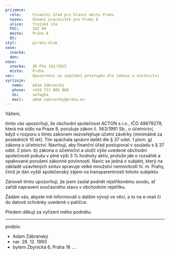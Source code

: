```yaml
---
prijemce: 
  role:     Finanční úřad pro hlavní město Prahu
  nazev:    Územní pracoviště pro Prahu 8
  ulice:    Trojská 13a
  PSC:      182 00
  mesto:    Praha 8
  DS:       
styl:       pirati-klub
vase:
  znacka:   
  den:
nase:
  znacka:   ZK Pha 192/2015
  misto:    Praha
vec:        Upozornění na spáchání přestupku dle zákona o účetnictví
vyrizuje:   
   name:    Adam Zábranský
   phone:   +420 721 006 868
   ds:      xwfwgha
   mail:    adam.zabransky@praha.eu
---
```


Vážení,

tímto vás upozorňuji, že obchodní společnost ACTON s.r.o., IČO 49679279, která má sídlo na Praze 8, porušuje zákon č. 563/1991 Sb., o účetnictví, když v rozporu s tímto zákonem nezveřejňuje účetní závěrky (minimálně za posledních 10 let). Tím spáchala správní delikt dle § 37 odst. 1 písm. g) zákona o účetnictví. Navrhuji, aby finanční úřad postupoval v souladu s § 37 odst. 2 písm. b) zákona o účetnictví a uložil výše uvedené obchodní společnosti pokutu v plné výši 3 % hodnoty aktiv, protože jde o rozsáhlé a opakované porušení zákonné povinnosti. Navíc se jedná o subjekt, který na základě uzavřených smluv spravuje velké množství nemovitostí hl. m. Prahy, čímž je dán vyšší společenský zájem na transparentnosti tohoto subjektu.

Zároveň tímto upozorňuji, že jsem zaslal podnět rejstříkovému soudu, ať zařídí napravení současného stavu v obchodním rejstříku.

Žádám vás, abyste mě informovali o dalším vývoji ve věci, a to na e-mail či do datové schránky uvedené v patičce.

Předem děkuji za vyřízení mého podnětu.

---
podpis: 
  - Adam Zábranský
  - nar. 28. 12. 1993
  - bytem Zbynická 6, Praha 16
...
